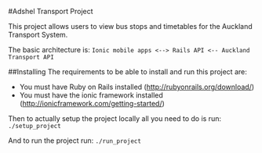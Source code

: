 #Adshel Transport Project

This project allows users to view bus stops and timetables for the Auckland Transport System.

The basic architecture is:
`Ionic mobile apps <--> Rails API <-- Auckland Transport API`

##Installing
The requirements to be able to install and run this project are:
* You must have Ruby on Rails installed (http://rubyonrails.org/download/)
* You must have the ionic framework installed (http://ionicframework.com/getting-started/)

Then to actually setup the project locally all you need to do is run:
`./setup_project`

And to run the project run:
`./run_project`
